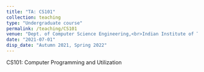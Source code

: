```yaml
---
title: "TA: CS101"
collection: teaching
type: "Undergraduate course"
permalink: /teaching/CS101
venue: "Dept. of Computer Science Engineering,<br>Indian Institute of Technology Bombay"
date: "2021-07-01"
disp_date: "Autumn 2021, Spring 2022"
---
```


CS101: Computer Programming and Utilization
